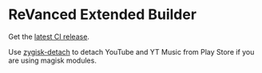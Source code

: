 # ReVanced Extended Builder

Get the [latest CI release](https://github.com/KaseToatz1337/rvx-builder/releases/latest).

Use [zygisk-detach](https://github.com/j-hc/zygisk-detach) to detach YouTube and YT Music from Play Store if you are using magisk modules. 

